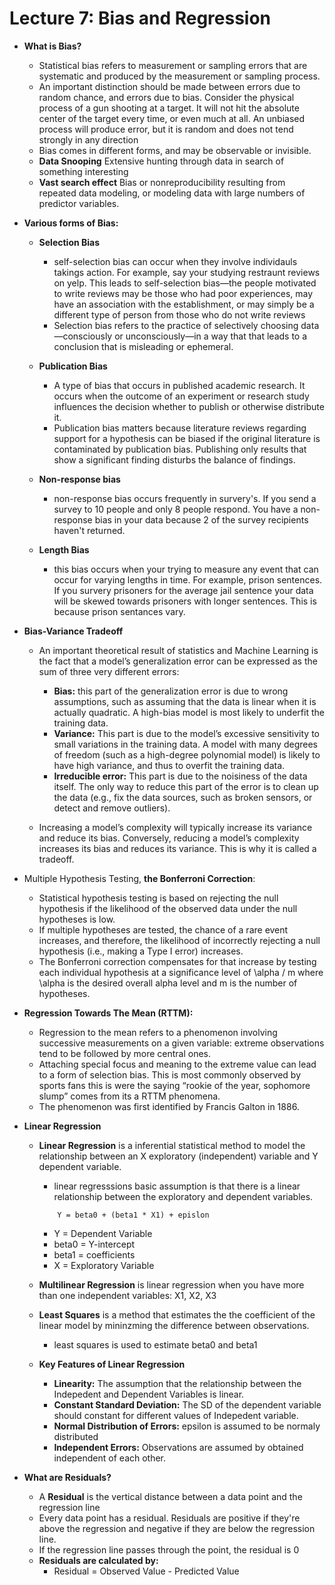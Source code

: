 # Lecture 7: Bias and Regression

- **What is Bias?**
    - Statistical bias refers to measurement or sampling errors that are systematic and produced by the measurement or sampling process. 
    - An important distinction should be made between errors due to random chance, and errors due to bias. Consider the physical process of a gun shooting at a target. It will not hit the absolute center of the target every time, or even much at all. An unbiased process will produce error, but it is random and does not tend strongly in any direction
    - Bias comes in different forms, and may be observable or invisible.
    - **Data Snooping** Extensive hunting through data in search of something interesting
    - **Vast search effect** Bias or nonreproducibility resulting from repeated data modeling, or modeling data with large numbers of predictor variables.

- **Various forms of Bias:**
    - **Selection Bias**
        - self-selection bias can occur when they involve individauls takings action. For example, say your studying restraunt reviews on yelp. This leads to self-selection bias—the people motivated to write reviews may be those who had poor experiences, may have an association with the establishment, or may simply be a different type of person from those who do not write reviews
        - Selection bias refers to the practice of selectively choosing data—consciously or unconsciously—in a way that that leads to a conclusion that is misleading or ephemeral.
    
    - **Publication Bias** 
        - A type of bias that occurs in published academic research. It occurs when the outcome of an experiment or research study influences the decision whether to publish or otherwise distribute it. 
        - Publication bias matters because literature reviews regarding support for a hypothesis can be biased if the original literature is contaminated by publication bias. Publishing only results that show a significant finding disturbs the balance of findings.
    - **Non-response bias**
        - non-response bias occurs frequently in survery's. If you send a survey to 10 people and only 8 people respond. You have a non-response bias in your data because 2 of the survey recipients haven't returned.
    - **Length Bias**
        - this bias occurs when your trying to measure any event that can occur for varying lengths in time. For example, prison sentences. If you survery prisoners for the average jail sentence your data will be skewed towards prisoners with longer sentences. This is because prison sentances vary.
    
- **Bias-Variance Tradeoff**
    - An important theoretical result of statistics and Machine Learning is the fact that a model’s generalization error can be expressed as the sum of three very different errors:

        - **Bias:** this part of the generalization error is due to wrong assumptions, such as assuming that the data is linear when it is actually quadratic. A high-bias model is most likely to underfit the training data.
        - **Variance:** This part is due to the model’s excessive sensitivity to small variations in the training data. A model with many degrees of freedom (such as a high-degree polynomial model) is likely to have high variance, and thus to overfit the training data.
        - **Irreducible error:** This part is due to the noisiness of the data itself. The only way to reduce this part of the error is to clean up the data (e.g., fix the data sources, such as broken sensors, or detect and remove outliers).

    - Increasing a model’s complexity will typically increase its variance and reduce its bias. Conversely, reducing a model’s complexity increases its bias and reduces its variance. This is why it is called a tradeoff.

- Multiple Hypothesis Testing, **the Bonferroni Correction**:
    - Statistical hypothesis testing is based on rejecting the null hypothesis if the likelihood of the observed data under the null hypotheses is low. 
    - If multiple hypotheses are tested, the chance of a rare event increases, and therefore, the likelihood of incorrectly rejecting a null hypothesis (i.e., making a Type I error) increases.
    - The Bonferroni correction compensates for that increase by testing each individual hypothesis at a significance level of \alpha / m where \alpha  is the desired overall alpha level and m is the number of hypotheses.

- **Regression Towards The Mean (RTTM):**
    - Regression to the mean refers to a phenomenon involving successive measurements on a given variable: extreme observations tend to be followed by more central ones.
    - Attaching special focus and meaning to the extreme value can lead to a form of selection bias. This is most commonly observed by sports fans this is were the saying “rookie of the year, sophomore slump” comes from its a RTTM phenomena. 
    - The phenomenon was first identified by Francis Galton in 1886.

- **Linear Regression**
    - **Linear Regression** is a inferential statistical method to model the relationship between an X exploratory (independent) variable and Y dependent variable. 
        - linear regresssions basic assumption is that there is a linear relationship between the exploratory and dependent variables.
        ```
            Y = beta0 + (beta1 * X1) + epislon
        ```
        - Y = Dependent Variable
        - beta0 = Y-intercept
        - beta1 = coefficients
        - X = Exploratory Variable
    
    - **Multilinear Regression** is linear regression when you have more than one independent variables: X1, X2, X3

    - **Least Squares** is a method that estimates the the coefficient of the linear model by mininzming the difference between observations. 
        - least squares is used to estimate beta0 and beta1
    
    - **Key Features of Linear Regression**
        - **Linearity:** The assumption that the relationship between the Indepedent and Dependent Variables is linear.
        - **Constant Standard Deviation:** The SD of the dependent variable should constant for different values of Indepedent variable.
        - **Normal Distribution of Errors:** epsilon is assumed to be normaly distributed
        - **Independent Errors:** Observations are assumed by obtained independent of each other.

- **What are Residuals?**
    - A **Residual** is the vertical distance between a data point and the regression line
    - Every data point has a residual. Residuals are positive if they're above the regression and negative if they are below the regression line.
    - If the regression line passes through the point, the residual is 0
    - **Residuals are calculated by:**
        - Residual = Observed Value - Predicted Value 
